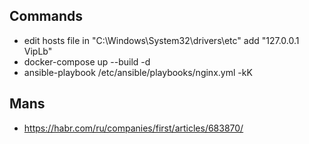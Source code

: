 ## Commands
- edit hosts file in "C:\Windows\System32\drivers\etc" add "127.0.0.1 VipLb"
- docker-compose up --build -d
- ansible-playbook /etc/ansible/playbooks/nginx.yml -kK
## Mans
- https://habr.com/ru/companies/first/articles/683870/